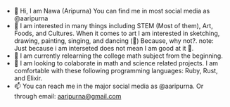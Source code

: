 - 👋 Hi, I am Nawa (Aripurna) You can find me in most social media as @aaripurna
- 👀 I am interested in many things including STEM (Most of them), Art, Foods, and Cultures.
     When it comes to art I am interested in sketching, drawing, painting, singing, and dancing (💃) Because, why not?.
     note: Just because i am interseted does not mean I am good at it 👀.
- 🌱 I am currently relearning the college math subject from the beginning.
- 💞️ I am looking to colaborate in math and science related projects.
     I am comfortable with these following programming languages: Ruby, Rust, and Elixir.
- 📫 You can reach me in the major social media as @aaripurna. Or through email: aaripurna@gmail.com
